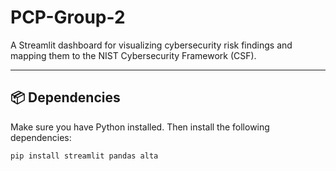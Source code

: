 # PCP-Group-2

A Streamlit dashboard for visualizing cybersecurity risk findings and mapping them to the NIST Cybersecurity Framework (CSF).

---

## 📦 Dependencies

Make sure you have Python installed. Then install the following dependencies:

```bash
pip install streamlit pandas alta